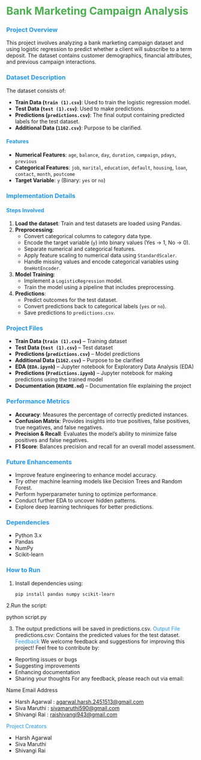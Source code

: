# <span style="color:#4CAF50">Bank Marketing Campaign Analysis</span>

### <span style="color:#2196F3">Project Overview</span>
This project involves analyzing a bank marketing campaign dataset and using logistic regression to predict whether a client will subscribe to a term deposit. The dataset contains customer demographics, financial attributes, and previous campaign interactions.

### <span style="color:#2196F3">Dataset Description</span>
The dataset consists of:
- **Train Data (`train (1).csv`)**: Used to train the logistic regression model.
- **Test Data (`test (1).csv`)**: Used to make predictions.
- **Predictions (`predictions.csv`)**: The final output containing predicted labels for the test dataset.
- **Additional Data (`1162.csv`)**: Purpose to be clarified.

#### <span style="color:#2196F3">Features</span>
- **Numerical Features**: `age`, `balance`, `day`, `duration`, `campaign`, `pdays`, `previous`
- **Categorical Features**: `job`, `marital`, `education`, `default`, `housing`, `loan`, `contact`, `month`, `poutcome`
- **Target Variable**: `y` (Binary: `yes` or `no`)

### <span style="color:#2196F3">Implementation Details</span>
#### <span style="color:#2196F3">Steps Involved</span>
1. **Load the dataset**: Train and test datasets are loaded using Pandas.
2. **Preprocessing**:
   - Convert categorical columns to category data type.
   - Encode the target variable (`y`) into binary values (Yes -> 1, No -> 0).
   - Separate numerical and categorical features.
   - Apply feature scaling to numerical data using `StandardScaler`.
   - Handle missing values and encode categorical variables using `OneHotEncoder`.
3. **Model Training**:
   - Implement a `LogisticRegression` model.
   - Train the model using a pipeline that includes preprocessing.
4. **Predictions**:
   - Predict outcomes for the test dataset.
   - Convert predictions back to categorical labels (`yes` or `no`).
   - Save predictions to `predictions.csv`.

### <span style="color:#2196F3">Project Files</span>
- **Train Data (`train (1).csv`)** – Training dataset
- **Test Data (`test (1).csv`)** – Test dataset
- **Predictions (`predictions.csv`)** – Model predictions
- **Additional Data (`1162.csv`)** – Purpose to be clarified
- **EDA (`EDA.ipynb`)** – Jupyter notebook for Exploratory Data Analysis (EDA)
- **Predictions (`Predictions.ipynb`)** – Jupyter notebook for making predictions using the trained model
- **Documentation (`README.md`)** – Documentation file explaining the project

### <span style="color:#2196F3">Performance Metrics</span>
- **Accuracy**: Measures the percentage of correctly predicted instances.
- **Confusion Matrix**: Provides insights into true positives, false positives, true negatives, and false negatives.
- **Precision & Recall**: Evaluates the model’s ability to minimize false positives and false negatives.
- **F1 Score**: Balances precision and recall for an overall model assessment.

### <span style="color:#2196F3">Future Enhancements</span>
- Improve feature engineering to enhance model accuracy.
- Try other machine learning models like Decision Trees and Random Forest.
- Perform hyperparameter tuning to optimize performance.
- Conduct further EDA to uncover hidden patterns.
- Explore deep learning techniques for better predictions.

### <span style="color:#2196F3">Dependencies</span>
- Python 3.x
- Pandas
- NumPy
- Scikit-learn

### <span style="color:#2196F3">How to Run</span>
1. Install dependencies using:
   ```sh
   pip install pandas numpy scikit-learn
2.Run the script:

  python script.py
  
3. The output predictions will be saved in predictions.csv.
<span style="color:#2196F3">Output File</span>
predictions.csv: Contains the predicted values for the test dataset.
<span style="color:#2196F3">Feedback</span>
We welcome feedback and suggestions for improving this project! Feel free to contribute by:

- Reporting issues or bugs
- Suggesting improvements
- Enhancing documentation
- Sharing your thoughts
For any feedback, please reach out via email:

Name	Email Address
- Harsh Agarwal : agarwal.harsh.2451513@gmail.com
- Siva Maruthi  :  sivamaruthi590@gmail.com
- Shivangi Rai  :  raishivangi943@gmail.com
  
<span style="color:#2196F3">Project Creators</span>
- Harsh Agarwal
- Siva Maruthi
- Shivangi Rai



